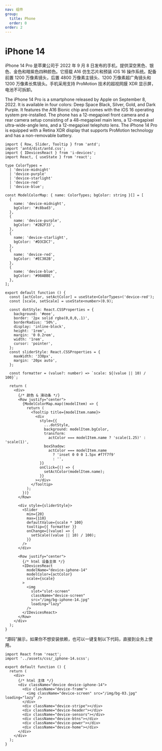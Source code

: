 ```yaml
---
nav: 组件
group:
  title: Phone
  order: 0
order: 2
---
```


# iPhone 14

iPhone 14 Pro 是苹果公司于 2022 年 9 月 8 日发布的手机，提供深空黑色、银色、金色和暗紫色四种颜色。它搭载 A16 仿生芯片和预装 iOS 16 操作系统。配备前置 1200 万像素镜头，后置 4800 万像素主镜头、1200 万像素超广角镜头和 1200 万像素长焦镜头。手机采用支持 ProMotion 技术的超视网膜 XDR 显示屏，电池不可拆卸。

The iPhone 14 Pro is a smartphone released by Apple on September 8, 2022. It is available in four colors: Deep Space Black, Silver, Gold, and Dark Purple. It features the A16 Bionic chip and comes with the iOS 16 operating system pre-installed. The phone has a 12-megapixel front camera and a rear camera setup consisting of a 48-megapixel main lens, a 12-megapixel ultra-wide-angle lens, and a 12-megapixel telephoto lens. The iPhone 14 Pro is equipped with a Retina XDR display that supports ProMotion technology and has a non-removable battery.

```tsx
import { Row, Slider, Tooltip } from 'antd';
import 'antd/dist/antd.css';
import { IDevicesReact } from 'i-devices';
import React, { useState } from 'react';

type ColorTypes =
  | 'device-midnight'
  | 'device-purple'
  | 'device-starlight'
  | 'device-red'
  | 'device-blue';

const ModelColorMap: { name: ColorTypes; bgColor: string }[] = [
  {
    name: 'device-midnight',
    bgColor: '#c8bad3',
  },
  {
    name: 'device-purple',
    bgColor: '#2B2F33',
  },
  {
    name: 'device-starlight',
    bgColor: '#D3CDC7',
  },
  {
    name: 'device-red',
    bgColor: '#EC302B',
  },
  {
    name: 'device-blue',
    bgColor: '#98ABBE',
  },
];

export default function () {
  const [actColor, setActColor] = useState<ColorTypes>('device-red');
  const [scale, setScale] = useState<number>(0.9);

  const dotStyle: React.CSSProperties = {
    background: '#eee',
    border: '2px solid rgba(0,0,0,.1)',
    borderRadius: '50%',
    display: 'inline-block',
    height: '1rem',
    margin: '0 0.2rem',
    width: '1rem',
    cursor: 'pointer',
  };
  const sliderStyle: React.CSSProperties = {
    maxWidth: '330px',
    margin: '20px auto',
  };

  const formatter = (value?: number) => `scale: ${(value || 10) / 100}`;

  return (
    <div>
      {/* 颜色 & 滑动条 */}
      <Row justify="center">
        {ModelColorMap.map((modelItem) => {
          return (
            <Tooltip title={modelItem.name}>
              <div
                style={{
                  ...dotStyle,
                  background: modelItem.bgColor,
                  transform:
                    actColor === modelItem.name ? 'scale(1.25)' : 'scale(1)',
                  boxShadow:
                    actColor === modelItem.name
                      ? 'inset 0 0 0 1.5px #f7f7f9'
                      : '',
                }}
                onClick={() => {
                  setActColor(modelItem.name);
                }}
              ></div>
            </Tooltip>
          );
        })}
      </Row>

      <div style={sliderStyle}>
        <Slider
          min={20}
          max={110}
          defaultValue={scale * 100}
          tooltip={{ formatter }}
          onChange={(value) => {
            setScale((value || 10) / 100);
          }}
        />
      </div>

      <Row justify="center">
        {/* html 设备主体 */}
        <IDevicesReact
          modelName="device-iphone-14"
          modelColor={actColor}
          scale={scale}
        >
          <img
            slot="slot-screen"
            className="device-screen"
            src="/img/bg-iphone-14.jpg"
            loading="lazy"
          />
        </IDevicesReact>
      </Row>
    </div>
  );
}
```

“源码”展示，如果你不想安装依赖，也可以一键复制以下代码，直接到业务上使用。

```tsx
import React from 'react';
import '../assets/css/_iphone-14.scss';

export default function () {
  return (
    <div>
      {/* html 主体 */}
      <div className="device device-iphone-14">
        <div className="device-frame">
          <img className="device-screen" src="/img/bg-03.jpg" loading="lazy" />
        </div>
        <div className="device-stripe"></div>
        <div className="device-header"></div>
        <div className="device-sensors"></div>
        <div className="device-btns"></div>
        <div className="device-power"></div>
        <div className="device-home"></div>
      </div>
    </div>
  );
}
```

<br />
